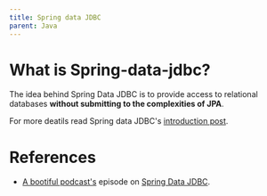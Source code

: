 ```yaml
---
title: Spring data JDBC
parent: Java
---
```


# What is Spring-data-jdbc?
The idea behind Spring Data JDBC is to provide access to relational databases **without submitting to the complexities of JPA**.

For more deatils read Spring data JDBC's [introduction post](https://spring.io/blog/2018/09/17/introducing-spring-data-jdbc).


# References
* [A bootiful podcast's](https://podcasts.apple.com/us/podcast/a-bootiful-podcast/id1438691771) episode on  [Spring Data JDBC](https://podcasts.apple.com/us/podcast/spring-data-jdbc-co-founder-on-jdbc-jpa-domain-driven/id1438691771?i=1000484046917).
